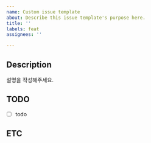 ```yaml
---
name: Custom issue template
about: Describe this issue template's purpose here.
title: ''
labels: feat
assignees: ''

---
```


## Description

설명을 작성해주세요.

## TODO

- [ ]  todo

## ETC
